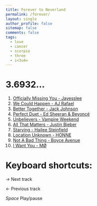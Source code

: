 ```yaml
---
title: Forever to Neverland
permalink: /forever/
layout: single
author_profile: false
sitemap: false
comments: false
tags:
  - love
  - cancer
  - scorpio
  - three
  - i<3u4∞
---
```

<body>
    <div id="wrapper">
        <h1>3.6932...</h1>
        <audio preload></audio>
        <ol>
            <li><a href="#" data-src="https://raw.githubusercontent.com/jaykubo/www/master/assets/mp3/3.69/01.mp3">Officially Missing You - Jayesslee</a></li>
            <li><a href="#" data-src="https://raw.githubusercontent.com/jaykubo/www/master/assets/mp3/3.69/02.mp3">We Could Happen - AJ Rafael</a></li>
            <li><a href="#" data-src="https://raw.githubusercontent.com/jaykubo/www/master/assets/mp3/3.69/03.mp3">Better Together - Jack Johnson</a></li>
            <li><a href="#" data-src="https://raw.githubusercontent.com/jaykubo/www/master/assets/mp3/3.69/04.mp3">Perfect Duet - Ed Sheeran & Beyoncé</a></li>
            <li><a href="#" data-src="https://raw.githubusercontent.com/jaykubo/www/master/assets/mp3/3.69/05.mp3">Unbelievers - Vampire Weekend</a></li>
            <li><a href="#" data-src="https://raw.githubusercontent.com/jaykubo/www/master/assets/mp3/3.69/06.mp3">All That Matters - Justin Bieber</a></li>
            <li><a href="#" data-src="https://raw.githubusercontent.com/jaykubo/www/master/assets/mp3/3.69/07.mp3">Starving - Hailee Steinfield</a></li>
            <li><a href="#" data-src="https://raw.githubusercontent.com/jaykubo/www/master/assets/mp3/3.69/08.mp3">Location Unknown - HONNE</a></li>
            <li><a href="#" data-src="https://raw.githubusercontent.com/jaykubo/www/master/assets/mp3/3.69/09.mp3">Not A Bad Thing - Boyce Avenue</a></li>
            <li><a href="#" data-src="https://raw.githubusercontent.com/jaykubo/www/master/assets/mp3/3.69/10.mp3">I Want You - MØ</a></li>
        </ol>
    </div>
    <div id="shortcuts">
        <div>
            <h1>Keyboard shortcuts:</h1>
            <p><em>&rarr;</em> Next track</p>
            <p><em>&larr;</em> Previous track</p>
            <p><em>Space</em> Play/pause</p>
        </div>
    </div>
</body>
